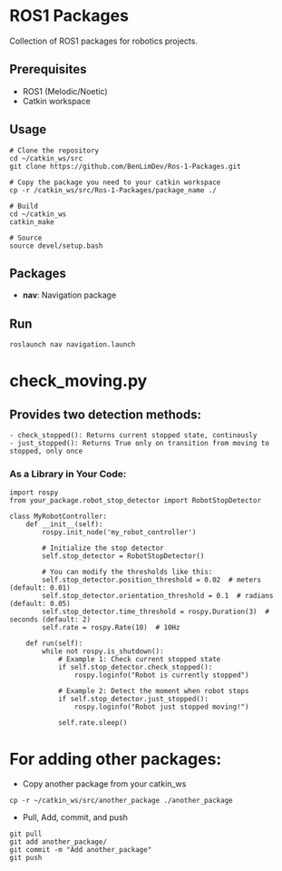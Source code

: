 # ROS1 Packages

Collection of ROS1 packages for robotics projects.

## Prerequisites
- ROS1 (Melodic/Noetic)
- Catkin workspace

## Usage
```
# Clone the repository
cd ~/catkin_ws/src
git clone https://github.com/BenLimDev/Ros-1-Packages.git

# Copy the package you need to your catkin workspace
cp -r /catkin_ws/src/Ros-1-Packages/package_name ./

# Build
cd ~/catkin_ws
catkin_make

# Source
source devel/setup.bash
```

## Packages

- **nav**: Navigation package

## Run

```bash
roslaunch nav navigation.launch
```
# check_moving.py
## Provides two detection methods:
    - check_stopped(): Returns current stopped state, continously
    - just_stopped(): Returns True only on transition from moving to stopped, only once
### As a Library in Your Code:
```#!/usr/bin/env python
import rospy
from your_package.robot_stop_detector import RobotStopDetector

class MyRobotController:
    def __init__(self):
        rospy.init_node('my_robot_controller')
        
        # Initialize the stop detector
        self.stop_detector = RobotStopDetector()
        
        # You can modify the thresholds like this:
        self.stop_detector.position_threshold = 0.02  # meters (default: 0.01)
        self.stop_detector.orientation_threshold = 0.1  # radians (default: 0.05)
        self.stop_detector.time_threshold = rospy.Duration(3)  # seconds (default: 2)
        self.rate = rospy.Rate(10)  # 10Hz
        
    def run(self):
        while not rospy.is_shutdown():
            # Example 1: Check current stopped state
            if self.stop_detector.check_stopped():
                rospy.loginfo("Robot is currently stopped")
            
            # Example 2: Detect the moment when robot stops
            if self.stop_detector.just_stopped():
                rospy.loginfo("Robot just stopped moving!")
            
            self.rate.sleep()
```



# For adding other packages:
- Copy another package from your catkin_ws
```
cp -r ~/catkin_ws/src/another_package ./another_package
```
- Pull, Add, commit, and push
```
git pull
git add another_package/
git commit -m "Add another_package"
git push
```
